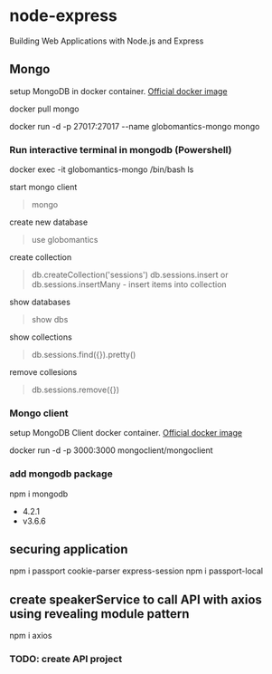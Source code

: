 # node-express

Building Web Applications with Node.js and Express

## Mongo

setup MongoDB in docker container. [Official docker image](https://hub.docker.com/_/mongo)

docker pull mongo

docker run -d -p 27017:27017 --name globomantics-mongo mongo

### Run interactive terminal in mongodb (Powershell)

docker exec -it globomantics-mongo /bin/bash
ls

start mongo client

> mongo

create new database

> use globomantics

create collection

> db.createCollection('sessions')
> db.sessions.insert or db.sessions.insertMany - insert items into collection

show databases

> show dbs

show collections

> db.sessions.find({}).pretty()

remove collesions

> db.sessions.remove({})

### Mongo client

setup MongoDB Client docker container. [Official docker image](https://hub.docker.com/r/mongoclient/mongoclient)

docker run -d -p 3000:3000 mongoclient/mongoclient

### add mongodb package

npm i mongodb

- 4.2.1
- v3.6.6

## securing application

npm i passport cookie-parser express-session
npm i passport-local

## create speakerService to call API with axios using revealing module pattern

npm i axios

### TODO: create API project
